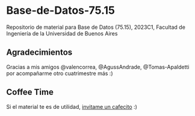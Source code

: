 # Base-de-Datos-75.15
Repositorio de material para Base de Datos (75.15), 2023C1, Facultad de Ingeniería de la Universidad de Buenos Aires

## Agradecimientos
Gracias a mis amigos @valencorrea, @AgussAndrade, @Tomas-Apaldetti por acompañarme otro cuatrimestre más :)

## Coffee Time
Si el material te es de utilidad, [invitame un cafecito](https://cafecito.app/gcc-cdimatteo) :)
